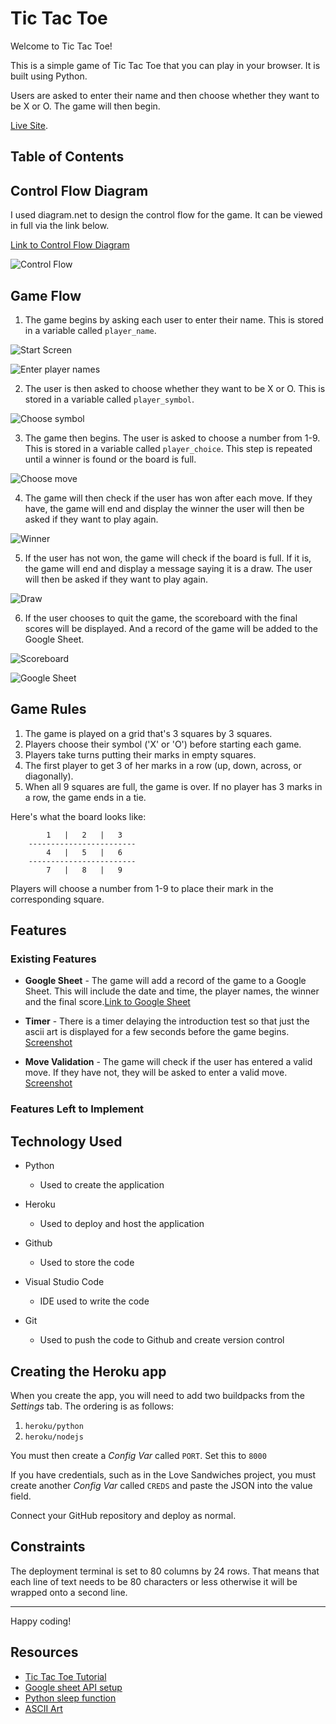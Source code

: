 # Tic Tac Toe

Welcome to Tic Tac Toe!

This is a simple game of Tic Tac Toe that you can play in your browser. It is built using Python.

Users are asked to enter their name and then choose whether they want to be X or O. The game will then begin.

[Live Site](https://p3-python-tic-tac-toe-588f3ed03006.herokuapp.com/).

## Table of Contents


## Control Flow Diagram
I used diagram.net to design the control flow for the game. It can be viewed in full via the link below.

[Link to Control Flow Diagram](https://drive.google.com/file/d/1XJ4Ax3YYQIWj0WAvEqjQwolLRIkTeff6/view?usp=sharing)

![Control Flow](https://github.com/conroy9068/p3-Python/blob/main/assets/images/control-flow.png)

## Game Flow

1. The game begins by asking each user to enter their name. This is stored in a variable called `player_name`.

![Start Screen](https://github.com/conroy9068/p3-Python/blob/main/assets/images/start.png)

![Enter player names](https://github.com/conroy9068/p3-Python/blob/main/assets/images/enter-player-names.png)

2. The user is then asked to choose whether they want to be X or O. This is stored in a variable called `player_symbol`.

![Choose symbol](https://github.com/conroy9068/p3-Python/blob/main/assets/images/chose-x-or-o.png)

3. The game then begins. The user is asked to choose a number from 1-9. This is stored in a variable called `player_choice`. This step is repeated until a winner is found or the board is full.

![Choose move](https://github.com/conroy9068/p3-Python/blob/main/assets/images/single-game-start.png)

4. The game will then check if the user has won after each move. If they have, the game will end and display the winner the user will then be asked if they want to play again.

![Winner](https://github.com/conroy9068/p3-Python/blob/main/assets/images/winner.png)

5. If the user has not won, the game will check if the board is full. If it is, the game will end and display a message saying it is a draw. The user will then be asked if they want to play again.

![Draw](https://github.com/conroy9068/p3-Python/blob/main/assets/images/draw-game.png)

6. If the user chooses to quit the game, the scoreboard with the final scores will be displayed. And a record of the game will be added to the Google Sheet.

![Scoreboard](https://github.com/conroy9068/p3-Python/blob/main/assets/images/quit-game-result.png)

![Google Sheet](https://github.com/conroy9068/p3-Python/blob/main/assets/images/gsheet-db.png)

## Game Rules

1. The game is played on a grid that's 3 squares by 3 squares.
2. Players choose their symbol ('X' or 'O') before starting each game. 
3. Players take turns putting their marks in empty squares.
4. The first player to get 3 of her marks in a row (up, down, across, or diagonally).
5. When all 9 squares are full, the game is over. If no player has 3 marks in a row, the game ends in a tie.

Here's what the board looks like:

            1   |   2   |   3   
        ------------------------
            4   |   5   |   6   
        ------------------------
            7   |   8   |   9   

Players will choose a number from 1-9 to place their mark in the corresponding square.

## Features

### Existing Features

- **Google Sheet** - The game will add a record of the game to a Google Sheet. This will include the date and time, the player names, the winner and the final score.[Link to Google Sheet](https://docs.google.com/spreadsheets/d/1CFEjZdeQxCWNoqitT0pSJT--rjcz3kQOPFTuXDeY4S4/edit?usp=sharing)

- **Timer** - There is a timer delaying the introduction test so that just the ascii art is displayed for a few seconds before the game begins. [Screenshot](https://github.com/conroy9068/p3-Python/blob/main/assets/images/sleep-timer.png)

- **Move Validation** - The game will check if the user has entered a valid move. If they have not, they will be asked to enter a valid move. [Screenshot](https://github.com/conroy9068/p3-Python/blob/main/assets/images/gameboard-move-validation.png)

### Features Left to Implement

## Technology Used
- Python
    - Used to create the application

- Heroku
    - Used to deploy and host the application

- Github
    - Used to store the code

- Visual Studio Code
    - IDE used to write the code

- Git
    - Used to push the code to Github and create version control



## Creating the Heroku app

When you create the app, you will need to add two buildpacks from the _Settings_ tab. The ordering is as follows:

1. `heroku/python`
2. `heroku/nodejs`

You must then create a _Config Var_ called `PORT`. Set this to `8000`

If you have credentials, such as in the Love Sandwiches project, you must create another _Config Var_ called `CREDS` and paste the JSON into the value field.

Connect your GitHub repository and deploy as normal.

## Constraints

The deployment terminal is set to 80 columns by 24 rows. That means that each line of text needs to be 80 characters or less otherwise it will be wrapped onto a second line.

-----
Happy coding!

## Resources

- [Tic Tac Toe Tutorial](https://www.askpython.com/python/examples/tic-tac-toe-using-python)
- [Google sheet API setup](http://ai2.appinventor.mit.edu/reference/other/googlesheets-api-setup.html)
- [Python sleep function](https://www.freecodecamp.org/news/the-python-sleep-function-how-to-make-python-wait-a-few-seconds-before-continuing-with-example-commands/)
- [ASCII Art](https://ascii.co.uk/art/tictactoe)
